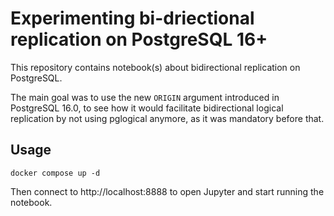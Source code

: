 # Experimenting bi-driectional replication on PostgreSQL 16+

This repository contains notebook(s) about bidirectional replication on PostgreSQL.

The main goal was to use the new `ORIGIN` argument introduced in PostgreSQL 16.0, to see how it would 
facilitate bidirectional logical replication by not using pglogical anymore, as it was mandatory before that.

## Usage

```
docker compose up -d
```

Then connect to http://localhost:8888 to open Jupyter and start running the notebook.
